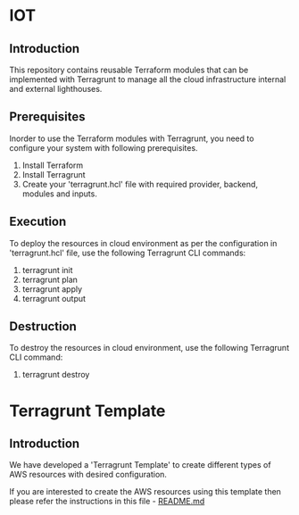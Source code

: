# IOT
## Introduction
This repository contains reusable Terraform modules that can be implemented with Terragrunt to manage all the cloud infrastructure internal and external lighthouses.
## Prerequisites
Inorder to use the Terraform modules with Terragrunt, you need to configure your system with following prerequisites.
1. Install Terraform
2. Install Terragrunt
3. Create your 'terragrunt.hcl' file with required provider, backend, modules and inputs.
## Execution
To deploy the resources in cloud environment as per the configuration in 'terragrunt.hcl' file, use the following Terragrunt CLI commands:
1. terragrunt init
2. terragrunt plan
3. terragrunt apply
4. terragrunt output
## Destruction
To destroy the resources in cloud environment, use the following Terragrunt CLI command:
1. terragrunt destroy
# Terragrunt Template
## Introduction
We have developed a 'Terragrunt Template' to create different types of AWS resources with desired configuration.

If you are interested to create the AWS resources using this template then please refer the instructions in this file - [README.md](https://github.com/DISHDevEx/iot/blob/main/aws/terragrunt_template/README.md)
